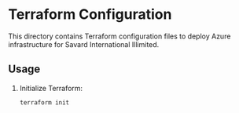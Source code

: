 # Terraform Configuration

This directory contains Terraform configuration files to deploy Azure infrastructure for Savard International Illimited.

## Usage
1. Initialize Terraform:
   ```bash
   terraform init